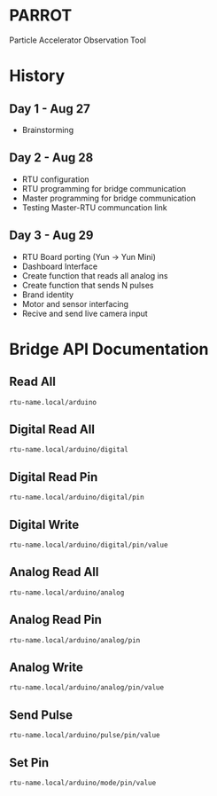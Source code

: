 # PARROT
Particle Accelerator Observation Tool

# History
## Day 1 - Aug 27
- Brainstorming
## Day 2 - Aug 28
- RTU configuration
- RTU programming for bridge communication
- Master programming for bridge communication
- Testing Master-RTU communcation link
## Day 3 - Aug 29
- RTU Board porting (Yun -> Yun Mini)
- Dashboard Interface
- Create function that reads all analog ins
- Create function that sends N pulses
- Brand identity
- Motor and sensor interfacing
- Recive and send live camera input

# Bridge API Documentation
## Read All
```
rtu-name.local/arduino
```
## Digital Read All
```
rtu-name.local/arduino/digital
```
## Digital Read Pin
```
rtu-name.local/arduino/digital/pin
```
## Digital Write
```
rtu-name.local/arduino/digital/pin/value
```
## Analog Read All
```
rtu-name.local/arduino/analog
```
## Analog Read Pin
```
rtu-name.local/arduino/analog/pin
```
## Analog Write
```
rtu-name.local/arduino/analog/pin/value
```
## Send Pulse
```
rtu-name.local/arduino/pulse/pin/value
```
## Set Pin
```
rtu-name.local/arduino/mode/pin/value
```
